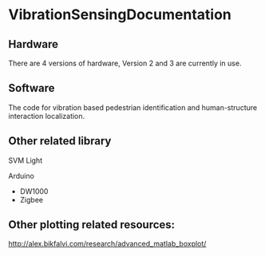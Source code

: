 # VibrationSensingDocumentation

## Hardware 
There are 4 versions of hardware, Version 2 and 3 are currently in use. 

## Software
The code for vibration based pedestrian identification and human-structure interaction localization.

## Other related library
SVM Light

Arduino
  - DW1000
  - Zigbee

## Other plotting related resources:
http://alex.bikfalvi.com/research/advanced_matlab_boxplot/

